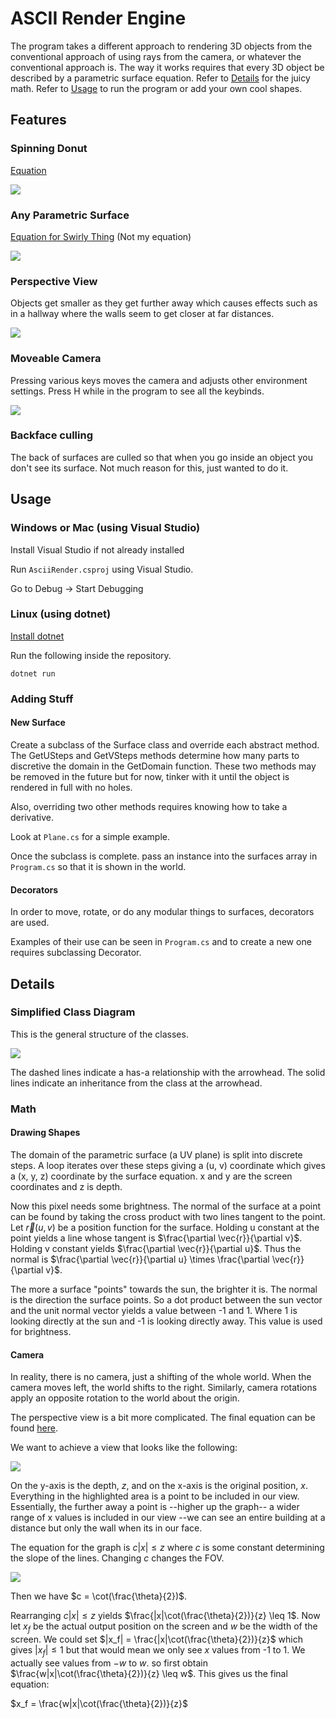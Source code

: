 # ASCII Render Engine

The program takes a different approach to rendering 3D objects from the conventional approach of using rays from the camera, or whatever the conventional approach is. The way it works requires that every 3D object be described by a parametric surface equation. Refer to [Details](#details) for the juicy math. Refer to [Usage](#usage) to run the program or add your own cool shapes.

## Features
### Spinning Donut
[Equation](https://www.desmos.com/3d/hlziur9zvc)

![](Photos/SpinningDonut.gif)

### Any Parametric Surface
[Equation for Swirly Thing](https://www.desmos.com/3d/x9zww0oxcp) (Not my equation)

![](Photos/VariousSurfaces.png)

### Perspective View
Objects get smaller as they get further away which causes effects such as in a hallway where the walls seem to get closer at far distances.

![](Photos/DonutAisle.png)

### Moveable Camera
Pressing various keys moves the camera and adjusts other environment settings. Press H while in the program to see all the keybinds.

![](Photos/MovingCamera.gif)

### Backface culling
The back of surfaces are culled so that when you go inside an object you don't see its surface. Not much reason for this, just wanted to do it.

## Usage
### Windows or Mac (using Visual Studio)
Install Visual Studio if not already installed

Run `AsciiRender.csproj` using Visual Studio.

Go to Debug -> Start Debugging

### Linux (using dotnet)
[Install dotnet](https://learn.microsoft.com/en-us/dotnet/core/install/linux)

Run the following inside the repository.
```
dotnet run
```

### Adding Stuff

#### New Surface
Create a subclass of the Surface class and override each abstract method. The GetUSteps and GetVSteps methods determine how many parts to discretive the domain in the GetDomain function. These two methods may be removed in the future but for now, tinker with it until the object is rendered in full with no holes.

Also, overriding two other methods requires knowing how to take a derivative.

Look at `Plane.cs` for a simple example.

Once the subclass is complete. pass an instance into the surfaces array in `Program.cs` so that it is shown in the world.

#### Decorators
In order to move, rotate, or do any modular things to surfaces, decorators are used.

Examples of their use can be seen in `Program.cs` and to create a new one requires subclassing Decorator.

## Details

### Simplified Class Diagram
This is the general structure of the classes.

![](Photos/ClassDiagram.png)

The dashed lines indicate a has-a relationship with the arrowhead. The solid lines indicate an inheritance from the class at the arrowhead.

### Math

#### Drawing Shapes

The domain of the parametric surface (a UV plane) is split into discrete steps. A loop iterates over these steps giving a (u, v) coordinate which gives a (x, y, z) coordinate by the surface equation. x and y are the screen coordinates and z is depth.

Now this pixel needs some brightness. The normal of the surface at a point can be found by taking the cross product with two lines tangent to the point. Let $\vec{r}(u, v)$ be a position function for the surface. Holding u constant at the point yields a line whose tangent is $\frac{\partial \vec{r}}{\partial v}$. Holding v constant yields $\frac{\partial \vec{r}}{\partial u}$. Thus the normal is $\frac{\partial \vec{r}}{\partial u} \times \frac{\partial \vec{r}}{\partial v}$.

The more a surface "points" towards the sun, the brighter it is. The normal is the direction the surface points. So a dot product between the sun vector and the unit normal vector yields a value between -1 and 1. Where 1 is looking directly at the sun and -1 is looking directly away. This value is used for brightness.

#### Camera

In reality, there is no camera, just a shifting of the whole world. When the camera moves left, the world shifts to the right. Similarly, camera rotations apply an opposite rotation to the world about the origin.

The perspective view is a bit more complicated. The final equation can be found [here](https://www.desmos.com/geometry/rupqiij9no).

We want to achieve a view that looks like the following:

![](Photos/FOVGraph.png)

On the y-axis is the depth, $z$, and on the x-axis is the original position, $x$. Everything in the highlighted area is a point to be included in our view. Essentially, the further away a point is --higher up the graph-- a wider range of x values is included in our view --we can see an entire building at a distance but only the wall when its in our face.

The equation for the graph is $c|x| \leq z$ where $c$ is some constant determining the slope of the lines. Changing $c$ changes the FOV.

![](Photos/BeautifulDrawing.png)

Then we have $c = \cot(\frac{\theta}{2})$.

Rearranging $c|x| \leq z$ yields $\frac{|x|\cot(\frac{\theta}{2})}{z} \leq 1$. Now let $x_f$ be the actual output position on the screen and $w$ be the width of the screen. We could set $|x_f| = \frac{|x|\cot(\frac{\theta}{2})}{z}$ which gives $|x_f| \leq 1$ but that would mean we only see $x$ values from -1 to 1. We actually see values from $-w$ to $w$. so first obtain $\frac{w|x|\cot(\frac{\theta}{2})}{z} \leq w$. This gives us the final equation:

$x_f = \frac{w|x|\cot(\frac{\theta}{2})}{z}$